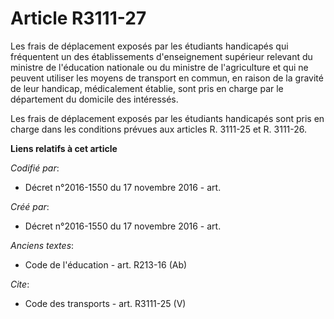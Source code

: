 # Article R3111-27

Les frais de déplacement exposés par les étudiants handicapés qui fréquentent un des établissements d'enseignement supérieur
relevant du ministre de l'éducation nationale ou du ministre de l'agriculture et qui ne peuvent utiliser les moyens de
transport en commun, en raison de la gravité de leur handicap, médicalement établie, sont pris en charge par le département
du domicile des intéressés. 

Les frais de déplacement exposés par les étudiants handicapés sont pris en charge dans les conditions prévues aux articles R.
3111-25 et R. 3111-26.

**Liens relatifs à cet article**

_Codifié par_:

  - Décret n°2016-1550 du 17 novembre 2016 - art.

_Créé par_:

  - Décret n°2016-1550 du 17 novembre 2016 - art.

_Anciens textes_:

  - Code de l'éducation - art. R213-16 (Ab)

_Cite_:

  - Code des transports - art. R3111-25 (V)
